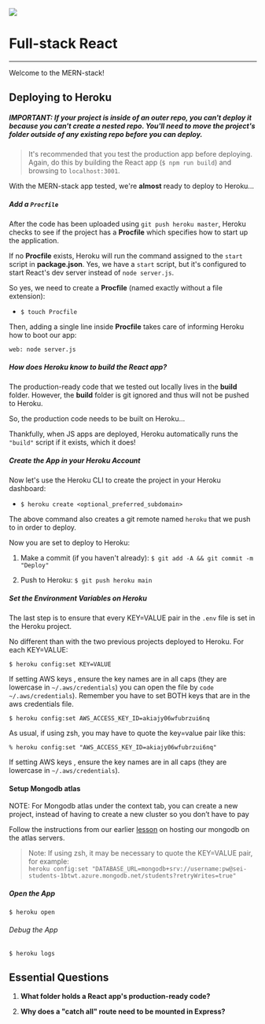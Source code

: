 <img src="https://i.imgur.com/fx2orT2.png">

# Full-stack React
---

Welcome to the MERN-stack!

## Deploying to Heroku

##### IMPORTANT: If your project is inside of an outer repo, you can't deploy it because you can't create a nested repo.  You'll need to move the project's folder outside of any existing repo before you can deploy.


> It's recommended that you test the production app before deploying.  Again, do this by building the React app (`$ npm run build`) and browsing to `localhost:3001`.

With the MERN-stack app tested, we're **almost** ready to deploy to Heroku...

##### Add a `Procfile`

After the code has been uploaded using `git push heroku master`, Heroku checks to see if the project has a **Procfile** which specifies how to start up the application.

If no **Procfile** exists, Heroku will run the command assigned to the `start` script in **package.json**. Yes, we have a `start` script, but it's configured to start React's dev server instead of `node server.js`.

So yes, we need to create a **Procfile** (named exactly without a file extension):

- `$ touch Procfile`

Then, adding a single line inside **Procfile** takes care of informing Heroku how to boot our app:

```
web: node server.js
```

##### How does Heroku know to build the React app?

The production-ready code that we tested out locally lives in the **build** folder. However, the **build** folder is git ignored and thus will not be pushed to Heroku.

So, the production code needs to be built on Heroku...

Thankfully, when JS apps are deployed, Heroku automatically runs the `"build"` script if it exists, which it does!

##### Create the App in your Heroku Account

Now let's use the Heroku CLI to create the project in your Heroku dashboard:

- `$ heroku create <optional_preferred_subdomain>`

The above command also creates a git remote named `heroku` that we push to in order to deploy.

Now you are set to deploy to Heroku:

1. Make a commit (if you haven't already): `$ git add -A && git commit -m "Deploy"`

2. Push to Heroku: `$ git push heroku main`

##### Set the Environment Variables on Heroku

The last step is to ensure that every KEY=VALUE pair in the `.env` file is set in the Heroku project.

No different than with the two previous projects deployed to Heroku. For each KEY=VALUE:

```
$ heroku config:set KEY=VALUE
```

If setting AWS keys , ensure the key names are in all caps (they are lowercase in `~/.aws/credentials`) 
you can open the file by `code ~/.aws/credentials`).
Remember you have to set BOTH keys that are in the aws credentials file.

```
$ heroku config:set AWS_ACCESS_KEY_ID=akiajy06wfubrzui6nq
```

As usual, if using zsh, you may have to quote the key=value pair like this:

```
% heroku config:set "AWS_ACCESS_KEY_ID=akiajy06wfubrzui6nq"
```

If setting AWS keys , ensure the key names are in all caps (they are lowercase in `~/.aws/credentials`).

#### Setup Mongodb atlas

NOTE: For Mongodb atlas under the context tab, you can create a new project, instead of having to create a new cluster so you don’t have to pay

Follow the instructions from our earlier [lesson](https://git.generalassemb.ly/SEI-CC/SEI-R-10-19/blob/master/work/w05/d5/atlas-hosted-mongodb.md) on hosting our mongodb on the atlas servers.



> Note: If using zsh, it may be necessary to quote the KEY=VALUE pair, for example:<br>
> `heroku config:set "DATABASE_URL=mongodb+srv://username:pw@sei-students-1btwt.azure.mongodb.net/students?retryWrites=true"`



##### Open the App

`$ heroku open`

###### Debug the App

`$ heroku logs`

## Essential Questions

1. **What folder holds a React app's production-ready code?**

2. **Why does a "catch all" route need to be mounted in Express?** 